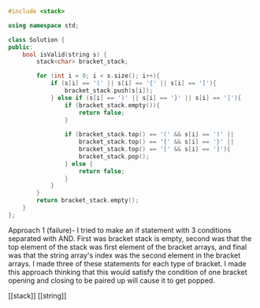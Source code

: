 ```cpp
#include <stack>

using namespace std;

class Solution {
public:
    bool isValid(string s) {
        stack<char> bracket_stack;

        for (int i = 0; i < s.size(); i++){
            if (s[i] == '(' || s[i] == '{' || s[i] == '['){
                bracket_stack.push(s[i]);
            } else if (s[i] == ')' || s[i] == '}' || s[i] == ']'){
                if (bracket_stack.empty()){
                    return false;
                }
                
                if (bracket_stack.top() == '(' && s[i] == ')' ||
                    bracket_stack.top() == '{' && s[i] == '}' ||
                    bracket_stack.top() == '[' && s[i] == ']'){
                    bracket_stack.pop();
                } else {
                    return false;
                }
            }
        }
        return bracket_stack.empty();
    }
};
```

Approach 1 (failure)- I tried to make an if statement with 3 conditions separated with AND. First was bracket stack is empty, second was that the top element of the stack was first element of the bracket arrays, and final was that the string array's index was the second element in the bracket arrays. I made three of these statements for each type of bracket.
I made this approach thinking that this would satisfy the condition of one bracket opening and closing to be paired up will cause it to get popped.



[[stack]]
[[string]]